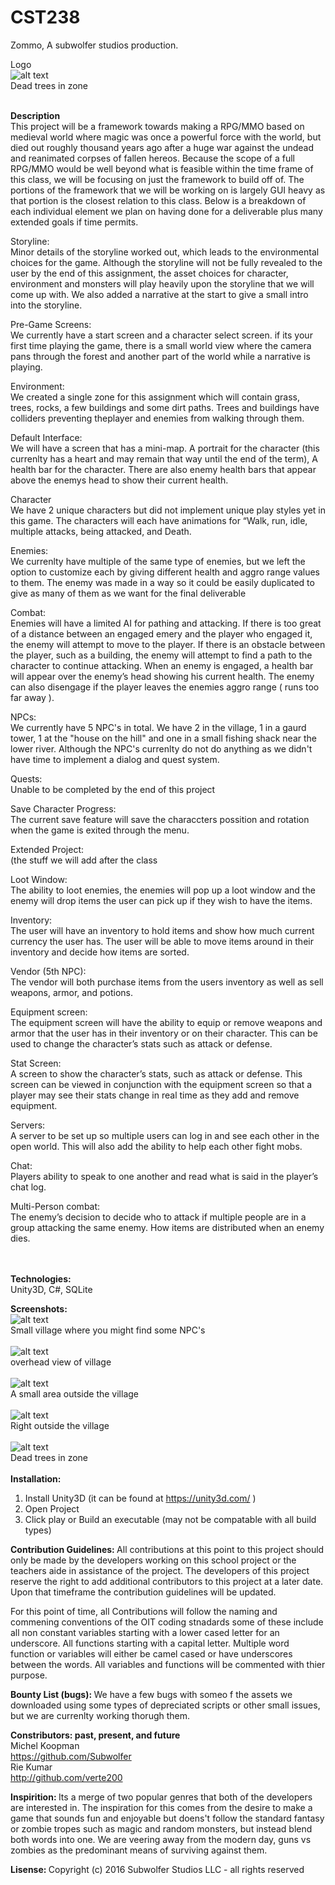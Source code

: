 # CST238
Zommo, A subwolfer studios production.

Logo <BR>
![alt text](/img/index.jpg) <BR>
Dead trees in zone
<BR>
<BR>

<B> Description </B> <BR>
This project will be a framework towards making a RPG/MMO based on medieval world where magic was once a powerful
force with the world, but died out roughly thousand years ago after a huge war against the undead and reanimated 
corpses of fallen hereos.  Because the scope of a full RPG/MMO would be well beyond what is feasible within the time
frame of this class, we will be focusing on just the framework to build off of. The portions of the framework that
we will be working on is largely GUI heavy as that portion is the closest relation to this class.  Below is a
breakdown of each individual element we plan on having done for a deliverable plus many extended goals if time
permits.

Storyline: <BR>
Minor details of the storyline worked out, which leads to the environmental choices for the game. Although the storyline 
will not be fully revealed to the user by the end of this assignment, the asset choices for character, environment and monsters will play heavily upon the storyline that we will come up with. We also added a narrative at the start to give a small intro into the storyline.

Pre-Game Screens: <BR>
We currently have a start screen and a character select screen. if its your first time playing the game, there is a small world view where the camera pans through the forest and another part of the world while a narrative is playing.

Environment:<BR>
We created a single zone for this assignment which will contain grass, trees, rocks, a few buildings and some dirt 
paths. Trees and buildings have colliders preventing theplayer and enemies from walking through them.

Default Interface:<BR>
We will have a screen that has a mini-map. A portrait for the character (this currenlty has a heart and may remain that way until the end of the term), A health bar for the character.  There are also enemy health bars that appear above the enemys head to show their current health.

Character<BR>
We have 2 unique characters but did not implement unique play styles yet in this game. The characters will each have animations for “Walk, run, idle, multiple attacks, being attacked, and Death.

Enemies:<BR>
We currenlty have multiple of the same type of enemies, but we left the option to customize each by giving different health and aggro range values to them. The enemy was made in a way so it could be easily duplicated to give as many of them as we want for the final deliverable

Combat:<BR>
Enemies will have a limited AI for pathing and attacking. If there is too great of a distance between an engaged emery and the player who engaged it, the enemy will attempt to move to the player. If there is an obstacle between the player, such as a building, the enemy will attempt to find a path to the character to continue attacking. When an enemy is engaged, a health bar will appear over the enemy’s head showing his current health. The enemy can also disengage if the player leaves the enemies aggro range ( runs too far away ).

NPCs:<BR>
We currently have 5 NPC's in total. We have 2 in the village, 1 in a gaurd tower, 1 at the "house on the hill" and one in a small fishing shack near the lower river. Although the NPC's currenlty do not do anything as we didn't have time to implement a dialog and quest system.

Quests:<BR>
Unable to be completed by the end of this project

Save Character Progress:<BR>
The current save feature will save the characcters possition and rotation when the game is exited through the menu.

Extended Project:<BR>
(the stuff we will add after the class

Loot Window:<BR>
The ability to loot enemies, the enemies will pop up a loot window and the enemy will drop items the user can pick up if they wish to have the items.

Inventory:<BR>
The user will have an inventory to hold items and show how much current currency the user has. The user will be able to move items around in their inventory and decide how items are sorted.

Vendor (5th NPC):<BR>
The vendor will both purchase items from the users inventory as well as sell weapons, armor, and potions.

Equipment screen:<BR>
The equipment screen will have the ability to equip or remove weapons and armor that the user has in their inventory or on their character. This can be used to change the character’s stats such as attack or defense.

Stat Screen:<BR>
A screen to show the character’s stats, such as attack or defense. This screen can be viewed in conjunction with the equipment screen so that a player may see their stats change in real time as they add and remove equipment.

Servers:<BR>
A server to be set up so multiple users can log in and see each other in the open world. This will also add the ability to help each other fight mobs.

Chat:<BR>
Players ability to speak to one another and read what is said in the player’s chat log.

Multi-Person combat:<BR>
The enemy’s decision to decide who to attack if multiple people are in a group attacking the same enemy. How items are distributed when an enemy dies.

<BR>
<BR>
<B> Technologies: </B> <BR>
Unity3D, C#, SQLite

<B> Screenshots: </B> <BR>
![alt text](img/1dfba1de-3b43-4a80-babf-767f6d1669a6_scaled.jpg) <BR>
Small village where you might find some NPC's
<BR>
<BR>
![alt text](img/77da476d-4348-4b3f-b2c5-e582b01830a0_scaled.jpg) <BR>
overhead view of village
<BR>
<BR>
![alt text](img/9659a0f5-cc37-45e4-ab27-7028a5b11c39_scaled.jpg) <BR>
A small area outside the village
<BR>
<BR>
![alt text](img/9659a0f5-cc37-45e4-ab27-7028a5b11c39_scaled.jpg) <BR>
Right outside the village
<BR>
<BR>
![alt text](img/a3b0117a-061a-4ce5-b333-b9cfbb6f2310_scaled.jpg) <BR>
Dead trees in zone
<BR>
<BR>
<B> Installation: </B> <BR>
1. Install Unity3D (it can be found at https://unity3d.com/ )
2. Open Project
3. Click play or Build an executable (may not be compatable with all build types)

<B> Contribution Guidelines: </B>
All contributions at this point to this project should only be made by the developers working on this school project or the
teachers aide in assistance of the project.  The developers of this project reserve the right to add additional contributors to this project at a later date. Upon that timeframe the contribution guidelines will be updated.

For this point of time, all Contributions will follow the naming and commening conventions of the OIT coding stnadards some of these include all non constant variables starting with a lower cased letter for an underscore. All functions starting with a capital letter. Multiple word function or variables will either be camel cased or have underscores between the words. All variables and functions will be commented with thier purpose.

<B> Bounty List (bugs): </B>
We have a few bugs with someo f the assets we downloaded using some types of depreciated scripts or other small issues, but we are currenlty working thorugh them.

<B> Constributors: past, present, and future </B> <BR>
Michel Koopman<BR>
https://github.com/Subwolfer
<BR>
Rie Kumar<BR>
http://github.com/verte200

<B> Inspirition: </B>
Its a merge of two popular genres that both of the developers are interested in. The inspiration for this comes from the desire to make a game that sounds fun and enjoyable but doens't follow the standard fantasy or zombie tropes such as magic and random monsters, but instead blend both words into one.  We are veering away from the modern day, guns vs zombies as the predominant means of surviving against them.

<B> Lisense: </B>
Copyright (c) 2016 Subwolfer Studios LLC - all rights reserved
